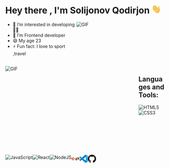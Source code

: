 # Hey there , I'm Solijonov Qodirjon <img src="https://raw.githubusercontent.com/ABSphreak/ABSphreak/master/gifs/Hi.gif" width="30px">

<img align="right" alt="GIF" src="https://miro.medium.com/max/724/0*C-cPP9D2MIyeexAT.gif" width="280" height="100" />

- 👀 I’m interested in developing👨‍💻
- 🌱 I’m Frontend developer 
- 😄 My age 23
- ⚡ Fun fact: I love to sport ,travel 

<br/>

<img align="left" alt="GIF" src="https://i.gifer.com/origin/37/3711acfbd018098b0d19dd448eb2a066_w200.webp" width="420" height="280" />
 

## Languages and Tools:
<img align="left" alt="HTML5" src="https://img.shields.io/badge/html5%20-%23E34F26.svg?&style=for-the-badge&logo=html5&logoColor=white"/>
<img align="left" alt="CSS3" src="https://img.shields.io/badge/css3%20-%231572B6.svg?&style=for-the-badge&logo=css3&logoColor=white"/>
<img align="left" alt="JavaScript" src="https://img.shields.io/badge/javascript%20-%23323330.svg?&style=for-the-badge&logo=javascript&logoColor=%23F7DF1E"/>
<img align="left" alt="React" src="https://img.shields.io/badge/react%20-%2320232a.svg?&style=for-the-badge&logo=react&logoColor=%2361DAFB"/>
<img align="left" alt="NodeJS" src="https://img.shields.io/badge/node.js%20-%2343853D.svg?&style=for-the-badge&logo=node.js&logoColor=white"/>

#####

<img align="left" alt="Git" width="26px" src="https://raw.githubusercontent.com/github/explore/80688e429a7d4ef2fca1e82350fe8e3517d3494d/topics/git/git.png" />
<img align="left" alt="Visual Studio Code" width="26px" src="https://raw.githubusercontent.com/github/explore/80688e429a7d4ef2fca1e82350fe8e3517d3494d/topics/visual-studio-code/visual-studio-code.png" />
<img align="left" alt="GitHub" width="26px" src="https://raw.githubusercontent.com/github/explore/78df643247d429f6cc873026c0622819ad797942/topics/github/github.png" />


